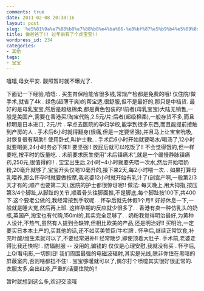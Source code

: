 ```yaml
---
comments: true
date: 2011-02-08 20:38:16
layout: post
slug: '%e5%81%9a%e7%88%b8%e7%88%b8%e4%ba%86-%e8%bf%87%e5%b9%b4%e5%89%8d%e6%9c%89%e4%ba%86%e4%b8%aa%e8%99%8e%e5%ae%9d%e5%ae%9d-2'
title: 做爸爸了!! 过年前有了个虎宝宝!!
wordpress_id: 234
categories:
- 其他
tags:
- 宝宝
---
```


嘻嘻,母女平安. 靓照暂时就不曝光了.

下面记一下经验,嘻嘻:
. 买生育保险能省很多钱,常规产检都是免费的哦! 仅住院/做手术,就省了4k
. 绿色(超薄干爽)的帮宝适,很舒服,但不是最好的,那只是中档货. 最好的是母乳宝宝,然后是超级棉柔,都是黄色包装的!!前者(母乳宝宝)大陆无销售,一般是美国产,需要在香港买/淘宝代购,2.5元/片;后者(超级棉柔),一般存货不多,而且标明是日本进口, 2元/片
. 早点去医院的孕妇学校,能学到很多东西,而且能提前接触到产房的人
. 手术后6小时就得翻身(很痛,但是一定要坚强),并且马上让宝宝吮吸,对恢复很有帮助!! 使用卧式,叫护士教.
. 手术后6小时开始就要喝水/喝汤了,12小时就要喝粥,24小时务必下床!! 要坚强!! 放屁后就可以吃饭了!! 不会觉得饿的,但一样要吃,按平时的饭量吃.
. 术前要求医生使用"术后镇痛术",就是一个缓慢静脉镇痛药,250元,很值得的!! 
. 宝宝出生后,2小时~4小时就要先喂一次水,然后开始喂奶粉,20毫升就够了,宝宝开头仅喝10毫升的,接下来2天,每2小时喂一次.
. 如果打算母乳喂养,那么怀孕时就要做按摩,我老婆12小时就开始有乳汁了(剖宫产啊,一般第2/3天才有的;顺产也要第二天),医院的护士都很惊讶呢!! 做法: 每天晚上,用大拇指,按压第3/4个脚趾,从脚趾的关节,顺着骨头往脚面推,不是脚底,每个脚趾按100下,共400下.这个要老公做的,我经常按到手软呢.
. 怀孕后就先休假1个月!! 好好休息一下,一般就是睡大觉,然后再上班. 这样孕期的反应就少很多了.
. 香港有卖一种仿乳头的奶瓶,英国产,淘宝也有代购,150ml的,其实完全足够了.
. 奶粉我觉得明治最好,为黄种人设计,不热气,虽然有人提到会缺锌,但相比欧美的产品,还是明治好!! 买明治,一定要买日本本土产的,买其他的话,还不如买美赞臣/牛栏牌
. 怀孕后,继续正常饮食,补充叶酸/维生素就可以了,不要经常进补!! 经常散步,即使顶着大肚子. 手术前,老婆走得比我还快呢!
. 防辐射服 -- 没用的,骗钱的     仅仅是心理安慰,我就没有买
. 怀孕后,上Q/看电影,一切照旧! 我们周围最强的电磁波辐射,其实是光线,除非你住在黑暗的屏蔽室内,否则啥都挡不住!
. 宝宝够暖就可以了,偶尔打个喷嚏其实很好很正常的. 衣服太多,会出红疹,严重的话要住院的!!

暂时就想到这么多,欢迎交流哦
